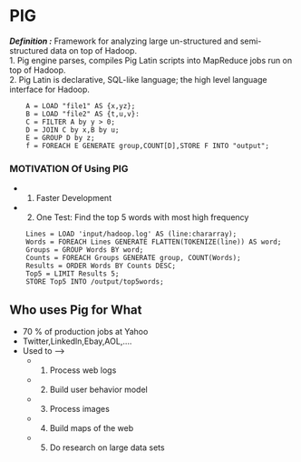 # PIG

***Definition :*** Framework for analyzing large un-structured and semi-structured data on top of Hadoop. <br>
	1. Pig engine parses, compiles Pig Latin scripts into MapReduce jobs run on top of Hadoop.<br>
	2. Pig Latin is declarative, SQL-like language; the high level language interface for Hadoop.<br>

```
	A = LOAD "file1" AS {x,yz};
	B = LOAD "file2" AS {t,u,v}:
	C = FILTER A by y > 0;
	D = JOIN C by x,B by u;
	E = GROUP D by z;
	f = FOREACH E GENERATE group,COUNT[D],STORE F INTO "output";
```

### MOTIVATION Of Using PIG

- 1. Faster Development

- 2. One Test: Find the top 5 words with most high frequency

```
	Lines = LOAD 'input/hadoop.log' AS (line:chararray);
	Words = FOREACH Lines GENERATE FLATTEN(TOKENIZE(line)) AS word;
	Groups = GROUP Words BY word;
	Counts = FOREACH Groups GENERATE group, COUNT(Words);
	Results = ORDER Words BY Counts DESC;
	Top5 = LIMIT Results 5;
	STORE Top5 INTO /output/top5words;
```

## Who uses Pig for What

- 70 % of production jobs at Yahoo <br>
- Twitter,Linkedln,Ebay,AOL,.... <br>
- Used to --> <br>
	- 1. Process web logs <br>
	- 2. Build user behavior model <br>
	- 3. Process images <br>
	- 4. Build maps of the web <br>
	- 5. Do research on large data sets <br>